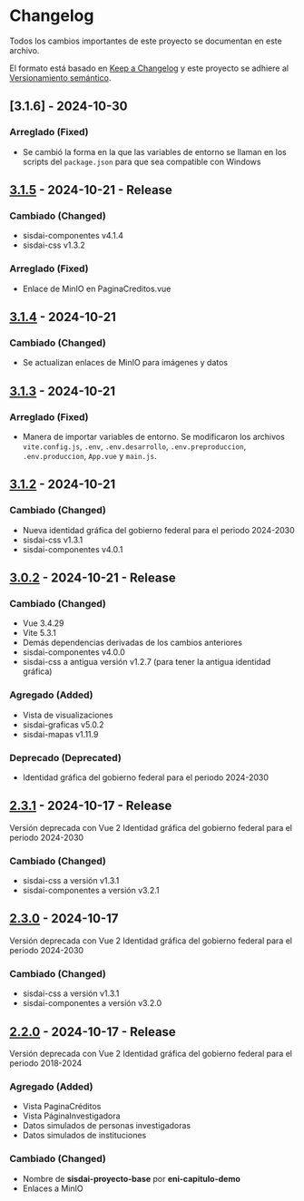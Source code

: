 # Changelog

Todos los cambios importantes de este proyecto se documentan en este archivo.

El formato está basado en [Keep a Changelog](https://keepachangelog.com/en/1.1.0)
y este proyecto se adhiere al [Versionamiento semántico](https://semver.org/spec/v2.0.0.html).

## [3.1.6] - 2024-10-30

### Arreglado (Fixed)

- Se cambió la forma en la que las variables de entorno se llaman en los scripts del `package.json` para que sea compatible con Windows

## [3.1.5] - 2024-10-21 - Release

### Cambiado (Changed)

- sisdai-componentes v4.1.4
- sisdai-css v1.3.2

### Arreglado (Fixed)

- Enlace de MinIO en PaginaCreditos.vue

## [3.1.4] - 2024-10-21

### Cambiado (Changed)

- Se actualizan enlaces de MinIO para imágenes y datos

## [3.1.3] - 2024-10-21

### Arreglado (Fixed)

- Manera de importar variables de entorno. Se modificaron los archivos `vite.config.js`, `.env`, `.env.desarrollo`, `.env.preproduccion`, `.env.produccion`, `App.vue` y `main.js`.

## [3.1.2] - 2024-10-21

### Cambiado (Changed)

- Nueva identidad gráfica del gobierno federal para el periodo 2024-2030
- sisdai-css v1.3.1
- sisdai-componentes v4.0.1

## [3.0.2] - 2024-10-21 - Release

### Cambiado (Changed)

- Vue 3.4.29
- Vite 5.3.1
- Demás dependencias derivadas de los cambios anteriores
- sisdai-componentes v4.0.0
- sisdai-css a antigua versión v1.2.7 (para tener la antigua identidad gráfica)

### Agregado (Added)

- Vista de visualizaciones
- sisdai-graficas v5.0.2
- sisdai-mapas v1.11.9

### Deprecado (Deprecated)

- Identidad gráfica del gobierno federal para el periodo 2024-2030

## [2.3.1] - 2024-10-17 - Release

Versión deprecada con Vue 2
Identidad gráfica del gobierno federal para el periodo 2024-2030

### Cambiado (Changed)

- sisdai-css a versión v1.3.1
- sisdai-componentes a versión v3.2.1

## [2.3.0] - 2024-10-17

Versión deprecada con Vue 2
Identidad gráfica del gobierno federal para el periodo 2024-2030

### Cambiado (Changed)

- sisdai-css a versión v1.3.1
- sisdai-componentes a versión v3.2.0

## [2.2.0] - 2024-10-17 - Release

Versión deprecada con Vue 2
Identidad gráfica del gobierno federal para el periodo 2018-2024

### Agregado (Added)

- Vista PaginaCréditos
- Vista PáginaInvestigadora
- Datos simulados de personas investigadoras
- Datos simulados de instituciones

### Cambiado (Changed)

- Nombre de **sisdai-proyecto-base** por **eni-capitulo-demo**
- Enlaces a MinIO

[3.1.5]: https://codigo.conahcyt.mx/eni/eni-capitulo-demo/compare/v3.1.5...v3.1.4
[3.1.4]: https://codigo.conahcyt.mx/eni/eni-capitulo-demo/compare/v3.1.4...v3.1.3
[3.1.3]: https://codigo.conahcyt.mx/eni/eni-capitulo-demo/compare/v3.1.3...v3.1.2
[3.1.2]: https://codigo.conahcyt.mx/eni/eni-capitulo-demo/compare/v3.1.2...v3.0.2
[3.0.2]: https://codigo.conahcyt.mx/eni/eni-capitulo-demo/compare/v3.0.2...v2.3.1
[2.3.1]: https://codigo.conahcyt.mx/eni/eni-capitulo-demo/compare/v2.3.1...v2.3.0
[2.3.0]: https://codigo.conahcyt.mx/eni/eni-capitulo-demo/compare/v2.3.0...v2.2.0
[2.2.0]: https://codigo.conahcyt.mx/eni/eni-capitulo-demo/compare/v2.2.0...v2.1.0
